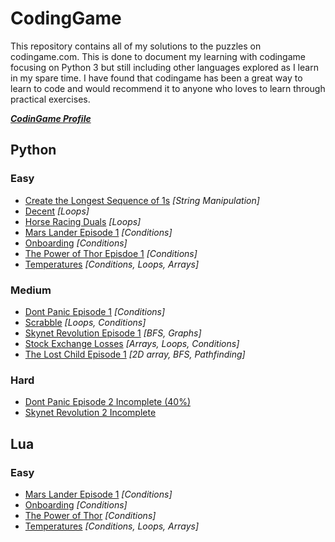 # CodingGame
This repository contains all of my solutions to the puzzles on codingame.com.
This is done to document my learning with codingame focusing on Python 3 but still including other languages explored as I learn in my spare time.
I have found that codingame has been a great way to learn to code and would recommend it to anyone who loves to learn through practical exercises. 

***[CodinGame Profile](https://www.codingame.com/profile/8aa64bf06bf097dbfbccb62a5f71fc903798534)***

## Python
### Easy
- [Create the Longest Sequence of 1s](https://github.com/HarryOverton118/Python_codingGame/blob/main/Easy/Create_the_longest_sequence_of_1s) *[String Manipulation]*
- [Decent](https://github.com/HarryOverton118/Python_codingGame/blob/main/Easy/Decent) *[Loops]*
- [Horse Racing Duals](https://github.com/HarryOverton118/Python_codingGame/blob/main/Easy/Horse_Racing_Duals) *[Loops]*
- [Mars Lander Episode 1](https://github.com/HarryOverton118/Python_codingGame/blob/main/Easy/Mars_Lander_1) *[Conditions]*
- [Onboarding](https://github.com/HarryOverton118/Python_codingGame/blob/main/Easy/Onboarding) *[Conditions]*
- [The Power of Thor Episdoe 1](https://github.com/HarryOverton118/Python_codingGame/blob/main/Easy/Power_of_Thor_1) *[Conditions]*
- [Temperatures](https://github.com/HarryOverton118/Python_codingGame/blob/main/Easy/Temperatures) *[Conditions, Loops, Arrays]*

### Medium
- [Dont Panic Episode 1](https://github.com/HarryOverton118/Python_codingGame/blob/main/Medium/Dont_Panic_1) *[Conditions]*
- [Scrabble](https://github.com/HarryOverton118/Python_codingGame/blob/main/Medium/Scrabble) *[Loops, Conditions]*
- [Skynet Revolution Episode 1](https://github.com/HarryOverton118/Python_codingGame/blob/main/Medium/Skynet_Revolution_1) *[BFS, Graphs]*
- [Stock Exchange Losses](https://github.com/HarryOverton118/Python_codingGame/blob/main/Medium/Stock_Exchange_Losses) *[Arrays, Loops, Conditions]*
- [The Lost Child Episode 1](https://github.com/HarryOverton118/Python_codingGame/blob/main/Medium/The_Lost_Child_1) *[2D array, BFS, Pathfinding]*

### Hard
- [Dont Panic Episode 2 Incomplete (40%)](https://github.com/HarryOverton118/Python_codingGame/blob/main/Hard/Dont_Panic_2_incomplete)
- [Skynet Revolution 2 Incomplete](https://github.com/HarryOverton118/Python_codingGame/blob/main/Hard/Skynet_Revolution_2_Unfinished)

## Lua
### Easy
- [Mars Lander Episode 1](https://github.com/HarryOverton118/Python_codingGame/blob/main/lua/easy/mars_Lander_1) *[Conditions]*
- [Onboarding](https://github.com/HarryOverton118/Python_codingGame/blob/main/lua/easy/onboarding) *[Conditions]*
- [The Power of Thor](https://github.com/HarryOverton118/Python_codingGame/blob/main/lua/easy/power_of_thor_1) *[Conditions]*
- [Temperatures](https://github.com/HarryOverton118/Python_codingGame/blob/main/lua/easy/temperatures) *[Conditions, Loops, Arrays]*
